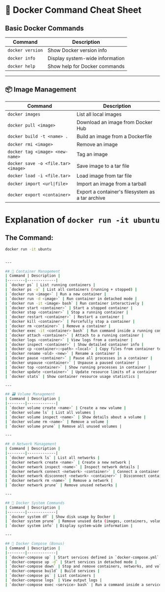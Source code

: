 # 🐳 Docker Command Cheat Sheet




## Basic Docker Commands
| Command | Description |
|--------|-------------|
| `docker version` | Show Docker version info |
| `docker info` | Display system-wide information |
| `docker help` | Show help for Docker commands |

---

## 📦 Image Management
| Command | Description |
|--------|-------------|
| `docker images` | List all local images |
| `docker pull <image>` | Download an image from Docker Hub |
| `docker build -t <name> .` | Build an image from a Dockerfile |
| `docker rmi <image>` | Remove an image |
| `docker tag <image> <new-name>` | Tag an image |
| `docker save -o <file.tar> <image>` | Save image to a tar file |
| `docker load -i <file.tar>` | Load image from tar file |
| `docker import <url\|file>` | Import an image from a tarball |
| `docker export <container>` | Export a container's filesystem as a tar archive |

# Explanation of `docker run -it ubuntu`

## The Command:

```bash
docker run -it ubuntu


---

## 🚀 Container Management
| Command | Description |
|--------|-------------|
| `docker ps` | List running containers |
| `docker ps -a` | List all containers (running + stopped) |
| `docker run <image>` | Run a new container |
| `docker run -d <image>` | Run container in detached mode |
| `docker run -it <image> bash` | Run container interactively |
| `docker start <container>` | Start a stopped container |
| `docker stop <container>` | Stop a running container |
| `docker restart <container>` | Restart a container |
| `docker kill <container>` | Forcefully stop a container |
| `docker rm <container>` | Remove a container |
| `docker exec -it <container> bash` | Run command inside a running container |
| `docker attach <container>` | Attach to a running container |
| `docker logs <container>` | View logs from a container |
| `docker inspect <container>` | Show detailed container info |
| `docker cp <container>:<path> <local>` | Copy files from container to host |
| `docker rename <old> <new>` | Rename a container |
| `docker pause <container>` | Pause all processes in a container |
| `docker unpause <container>` | Unpause a paused container |
| `docker top <container>` | Show running processes in container |
| `docker update <container>` | Update resource limits of a container |
| `docker stats` | Show container resource usage statistics |

---

## 🗃️ Volume Management
| Command | Description |
|--------|-------------|
| `docker volume create <name>` | Create a new volume |
| `docker volume ls` | List all volumes |
| `docker volume inspect <name>` | Show details about a volume |
| `docker volume rm <name>` | Remove a volume |
| `docker volume prune` | Remove all unused volumes |

---

## 🌐 Network Management
| Command | Description |
|--------|-------------|
| `docker network ls` | List all networks |
| `docker network create <name>` | Create a new network |
| `docker network inspect <name>` | Inspect network details |
| `docker network connect <network> <container>` | Connect a container to a network |
| `docker network disconnect <network> <container>` | Disconnect container from network |
| `docker network rm <name>` | Remove a network |
| `docker network prune` | Remove unused networks |

---

## 🔧 Docker System Commands
| Command | Description |
|--------|-------------|
| `docker system df` | Show disk usage by Docker |
| `docker system prune` | Remove unused data (images, containers, volumes, etc.) |
| `docker system info` | Display system-wide information |

---

## 🐳 Docker Compose (Bonus)
| Command | Description |
|--------|-------------|
| `docker-compose up` | Start services defined in `docker-compose.yml` |
| `docker-compose up -d` | Start services in detached mode |
| `docker-compose down` | Stop and remove containers, networks, and volumes |
| `docker-compose build` | Build services |
| `docker-compose ps` | List containers |
| `docker-compose logs` | View output logs |
| `docker-compose exec <service> bash` | Run a command inside a service container |
